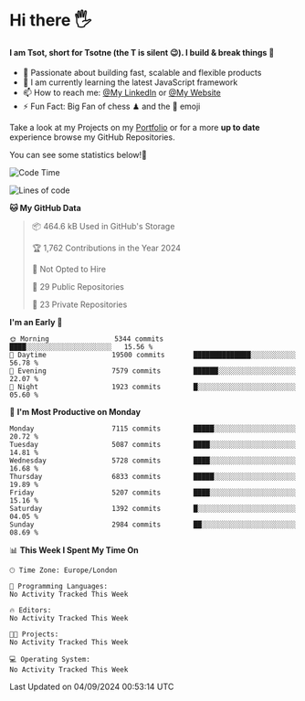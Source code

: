 # Hi there :raised_hand_with_fingers_splayed:
#### I am Tsot, short for Tsotne (the T is silent :wink:). I build & break things :space_invader:
- :telescope: Passionate about building fast, scalable and flexible products
- :seedling: I am currently learning the latest JavaScript framework 
- :mailbox: How to reach me: [@My LinkedIn](https://www.linkedin.com/in/tsotne-gvadzabia/) or [@My Website](https://tsotne.co.uk/contact)
- :zap: Fun Fact: Big Fan of chess ♟ and the 👾 emoji

Take a look at my Projects on my [Portfolio](https://tsotne.co.uk/) or for a more **up to date** experience browse my GitHub Repositories.

You can see some statistics below!:space_invader:
<!--START_SECTION:waka-->
![Code Time](http://img.shields.io/badge/Code%20Time-761%20hrs%202%20mins-blue)

![Lines of code](https://img.shields.io/badge/From%20Hello%20World%20I%27ve%20Written-12.7%20million%20lines%20of%20code-blue)

**🐱 My GitHub Data** 

> 📦 464.6 kB Used in GitHub's Storage 
 > 
> 🏆 1,762 Contributions in the Year 2024
 > 
> 🚫 Not Opted to Hire
 > 
> 📜 29 Public Repositories 
 > 
> 🔑 23 Private Repositories 
 > 
**I'm an Early 🐤** 

```text
🌞 Morning                5344 commits        ████░░░░░░░░░░░░░░░░░░░░░   15.56 % 
🌆 Daytime                19500 commits       ██████████████░░░░░░░░░░░   56.78 % 
🌃 Evening                7579 commits        ██████░░░░░░░░░░░░░░░░░░░   22.07 % 
🌙 Night                  1923 commits        █░░░░░░░░░░░░░░░░░░░░░░░░   05.60 % 
```
📅 **I'm Most Productive on Monday** 

```text
Monday                   7115 commits        █████░░░░░░░░░░░░░░░░░░░░   20.72 % 
Tuesday                  5087 commits        ████░░░░░░░░░░░░░░░░░░░░░   14.81 % 
Wednesday                5728 commits        ████░░░░░░░░░░░░░░░░░░░░░   16.68 % 
Thursday                 6833 commits        █████░░░░░░░░░░░░░░░░░░░░   19.89 % 
Friday                   5207 commits        ████░░░░░░░░░░░░░░░░░░░░░   15.16 % 
Saturday                 1392 commits        █░░░░░░░░░░░░░░░░░░░░░░░░   04.05 % 
Sunday                   2984 commits        ██░░░░░░░░░░░░░░░░░░░░░░░   08.69 % 
```


📊 **This Week I Spent My Time On** 

```text
🕑︎ Time Zone: Europe/London

💬 Programming Languages: 
No Activity Tracked This Week

🔥 Editors: 
No Activity Tracked This Week

🐱‍💻 Projects: 
No Activity Tracked This Week

💻 Operating System: 
No Activity Tracked This Week
```


 Last Updated on 04/09/2024 00:53:14 UTC
<!--END_SECTION:waka-->
